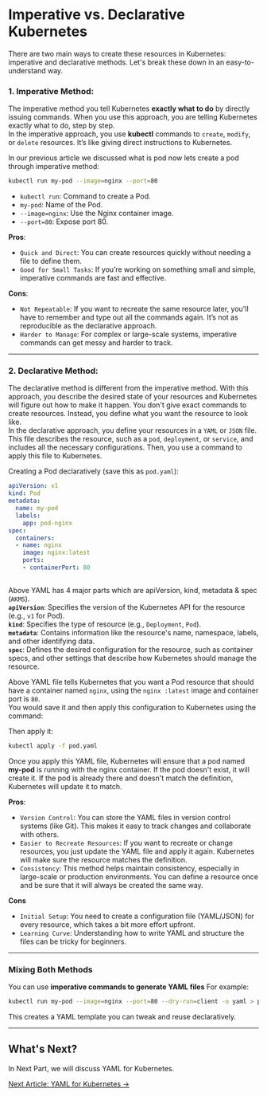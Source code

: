 # Imperative vs. Declarative Kubernetes

There are two main ways to create these resources in Kubernetes: imperative and declarative methods. Let's break these down in an easy-to-understand way.   

### **1. Imperative Method:**  
The imperative method you tell Kubernetes **exactly what to do** by directly issuing commands. When you use this approach, you are telling Kubernetes exactly what to do, step by step.    
In the imperative approach, you use **kubectl** commands to `create`, `modify`, or `delete` resources. It’s like giving direct instructions to Kubernetes.

In our previous article we discussed what is pod now lets create a pod through imperative method:  
```bash
kubectl run my-pod --image=nginx --port=80
```    
- `kubectl run`: Command to create a Pod.  
- `my-pod`: Name of the Pod.  
- `--image=nginx`: Use the Nginx container image.  
- `--port=80`: Expose port 80.   

**Pros**:  
- `Quick and Direct`: You can create resources quickly without needing a file to define them.   
- `Good for Small Tasks`: If you’re working on something small and simple, imperative commands are fast and effective.

**Cons**:   
- `Not Repeatable`: If you want to recreate the same resource later, you'll have to remember and type out all the commands again. It’s not as reproducible as the declarative approach.   
- `Harder to Manage`: For complex or large-scale systems, imperative commands can get messy and harder to track.  

---

### **2. Declarative Method:**   
The declarative method is different from the imperative method. With this approach, you describe the desired state of your resources and Kubernetes will figure out how to make it happen. 
You don't give exact commands to create resources. Instead, you define what you want the resource to look like.    
In the declarative approach, you define your resources in a `YAML` or `JSON` file. This file describes the resource, such as a `pod`, `deployment`, or `service`, and includes all the necessary configurations. 
Then, you use a command to apply this file to Kubernetes. 

Creating a Pod declaratively (save this as `pod.yaml`):  
```yaml
apiVersion: v1        
kind: Pod             
metadata:
  name: my-pod         
  labels:               
    app: pod-nginx      
spec:                  
  containers:                
  - name: nginx         
    image: nginx:latest      
    ports:
    - containerPort: 80   
 
```
Above YAML has 4 major parts which are apiVersion, kind, metadata & spec (`AKMS`).   
**`apiVersion`**: Specifies the version of the Kubernetes API for the resource (e.g., `v1` for Pod).   
**`kind`**: Specifies the type of resource (e.g., `Deployment`, `Pod`).   
**`metadata`**: Contains information like the resource's name, namespace, labels, and other identifying data.   
**`spec`**: Defines the desired configuration for the resource, such as container specs, and other settings that describe how Kubernetes should manage the resource.   


Above YAML file tells Kubernetes that you want a Pod resource that should have a container named `nginx`, using the `nginx :latest` image and container port is `80`.    
You would save it and then apply this configuration to Kubernetes using the command:

Then apply it:  
```bash
kubectl apply -f pod.yaml
```
Once you apply this YAML file, Kubernetes will ensure that a pod named **my-pod** is running with the nginx container. If the pod doesn't exist, it will create it. If the pod is already there and doesn't match the definition, Kubernetes will update it to match.

**Pros**:  
- `Version Control`: You can store the YAML files in version control systems (like Git). This makes it easy to track changes and collaborate with others.   
- `Easier to Recreate Resources`: If you want to recreate or change resources, you just update the YAML file and apply it again. Kubernetes will make sure the resource matches the definition.   
- `Consistency`: This method helps maintain consistency, especially in large-scale or production environments. You can define a resource once and be sure that it will always be created the same way.

**Cons**
- `Initial Setup`: You need to create a configuration file (YAML/JSON) for every resource, which takes a bit more effort upfront.   
- `Learning Curve`: Understanding how to write YAML and structure the files can be tricky for beginners.   

---

### **Mixing Both Methods**    
You can use **imperative commands to generate YAML files** For example:  
```bash
kubectl run my-pod --image=nginx --port=80 --dry-run=client -o yaml > pod.yaml
```
This creates a YAML template you can tweak and reuse declaratively.  

---

## What's Next?

In Next Part, we will discuss YAML for Kubernetes.

[Next Article: YAML for Kubernetes →](yaml.md)
   

